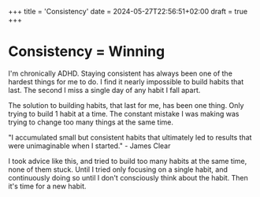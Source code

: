 +++
title = 'Consistency'
date = 2024-05-27T22:56:51+02:00
draft = true
+++

# Consistency = Winning

I'm chronically ADHD. Staying consistent has always been one of the hardest things for me to do. I find it nearly impossible to build habits that last. The second I miss a single day of any habit I fall apart.

The solution to building habits, that last for me, has been one thing. Only trying to build 1 habit at a time. The constant mistake I was making was trying to change too many things at the same time.

"I accumulated small but consistent habits that ultimately led to results that were unimaginable when I started." - James Clear

I took advice like this, and tried to build too many habits at the same time, none of them stuck. Until I tried only focusing on a single habit, and continuously doing so until I don't consciously think about the habit. Then it's time for a new habit.
